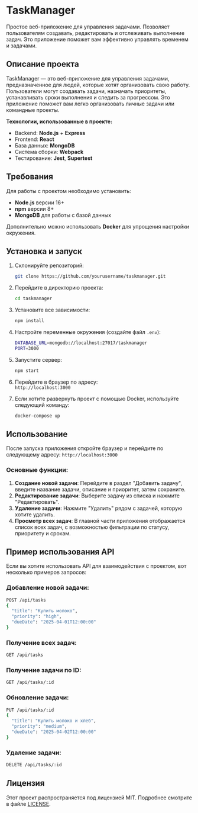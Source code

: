 
# TaskManager

Простое веб-приложение для управления задачами. Позволяет пользователям создавать, редактировать и отслеживать выполнение задач. Это приложение поможет вам эффективно управлять временем и задачами.

## Описание проекта

TaskManager — это веб-приложение для управления задачами, предназначенное для людей, которые хотят организовать свою работу. Пользователи могут создавать задачи, назначать приоритеты, устанавливать сроки выполнения и следить за прогрессом. Это приложение поможет вам легко организовать личные задачи или командные проекты.

**Технологии, использованные в проекте:**  
- Backend: **Node.js** + **Express**  
- Frontend: **React**  
- База данных: **MongoDB**  
- Система сборки: **Webpack**  
- Тестирование: **Jest**, **Supertest**  

## Требования

Для работы с проектом необходимо установить:
- **Node.js** версии 16+  
- **npm** версии 8+  
- **MongoDB** для работы с базой данных  

Дополнительно можно использовать **Docker** для упрощения настройки окружения.

## Установка и запуск

1. Склонируйте репозиторий:  
   ```bash
   git clone https://github.com/yourusername/taskmanager.git
   ```

2. Перейдите в директорию проекта:  
   ```bash
   cd taskmanager
   ```

3. Установите все зависимости:  
   ```bash
   npm install
   ```

4. Настройте переменные окружения (создайте файл `.env`):
   ```bash
   DATABASE_URL=mongodb://localhost:27017/taskmanager
   PORT=3000
   ```

5. Запустите сервер:  
   ```bash
   npm start
   ```

6. Перейдите в браузер по адресу:  
   `http://localhost:3000`

7. Если хотите развернуть проект с помощью Docker, используйте следующий команду:
   ```bash
   docker-compose up
   ```

## Использование

После запуска приложения откройте браузер и перейдите по следующему адресу:
`http://localhost:3000`

### Основные функции:
1. **Создание новой задачи**: Перейдите в раздел "Добавить задачу", введите название задачи, описание и приоритет, затем сохраните.
2. **Редактирование задачи**: Выберите задачу из списка и нажмите "Редактировать".
3. **Удаление задачи**: Нажмите "Удалить" рядом с задачей, которую хотите удалить.
4. **Просмотр всех задач**: В главной части приложения отображается список всех задач, с возможностью фильтрации по статусу, приоритету и срокам.

## Пример использования API

Если вы хотите использовать API для взаимодействия с проектом, вот несколько примеров запросов:

### Добавление новой задачи:
```bash
POST /api/tasks  
{
  "title": "Купить молоко",
  "priority": "high",
  "dueDate": "2025-04-01T12:00:00"
}
```

### Получение всех задач:
```bash
GET /api/tasks
```

### Получение задачи по ID:
```bash
GET /api/tasks/:id
```

### Обновление задачи:
```bash
PUT /api/tasks/:id  
{
  "title": "Купить молоко и хлеб",
  "priority": "medium",
  "dueDate": "2025-04-02T12:00:00"
}
```

### Удаление задачи:
```bash
DELETE /api/tasks/:id
```

## Лицензия

Этот проект распространяется под лицензией MIT. Подробнее смотрите в файле [LICENSE](LICENSE).
